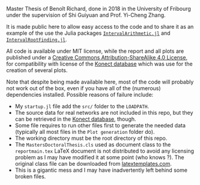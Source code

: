Master Thesis of Benoît Richard, done in 2018 in the University of Fribourg under the supervision of Shi Guiyuan and Prof. Yi-Cheng Zhang.

It is made public here to allow easy access to the code and to share it as an example of the use the Julia packages [`IntervalArithmetic.jl`]() and [`IntervalRootFinding.jl`]().

All code is available under MIT license, while the report and all plots are published under a [Creative Commons Attribution-ShareAlike 4.0 License](https://creativecommons.org/licenses/by-sa/4.0/), for compatibility with license of the [Konect database](http://konect.uni-koblenz.de/) which was use for the creation of several plots.

Note that despite being made available here, most of the code will probably not work out of the box, even if you have all of the (numerous) dependencies installed. Possible reasons of failure include:
  - My `startup.jl` file add the `src/` folder to the `LOADPATH`.
  - The source data for real networks are not included in this repo, but they can be retrieved in the [Konect database](http://konect.uni-koblenz.de/), though.
  - Some file requires to run other files first to generate the needed data (typically all most files in the `Plot generation` folder do).
  - The working directory must be the root directory of this repo.
  - The `MastersDoctoralThesis.cls` used as document class to the `reportmain.tex` LaTeX document is not distributed to avoid any licensing problem as I may have modified it at some point (who knows ?). The original class file can be downloaded from [latextemplates.com](https://www.latextemplates.com/template/masters-doctoral-thesis).
  - This is a gigantic mess and I may have inadvertently left behind some broken files.
